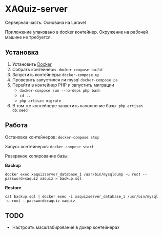 # XAQuiz-server

Серверная часть. Основана на Laravel

Приложение упаковано в docker контейнер. Окружение на рабочей машине не требуется. 

## Установка 
1. Установить [Docker](https://docker.com)
2. Собрать контейнеры: `docker-compose build`
3. Запустить контейнеры: `docker-compose up`
4. Проверить запустился ли mysql `docker-compose ps`
4. Перейти в контейнер PHP и запустить миграции
    * `docker-compose run --no-deps php bash`
    * `cd ..`
    * `php artisan migrate`
5. В том же контейнере запустить наполнение базы: `php artisan  db:seed`

## Работа
Остановка контейнеров: `docker-compose stop`

Запуск контейнеров: `docker-compose start`

Резервное копирование базы:

**Backup**

`docker exec xaquizserver_database_1 /usr/bin/mysqldump -u root --password=xaquiz xaquiz > backup.sql`

**Restore**

`cat backup.sql | docker exec -i xaquizserver_database_1 /usr/bin/mysql -u root --password=xaquiz xaquiz`

## TODO
* Настроить масштабирование в докер контейнерах  
